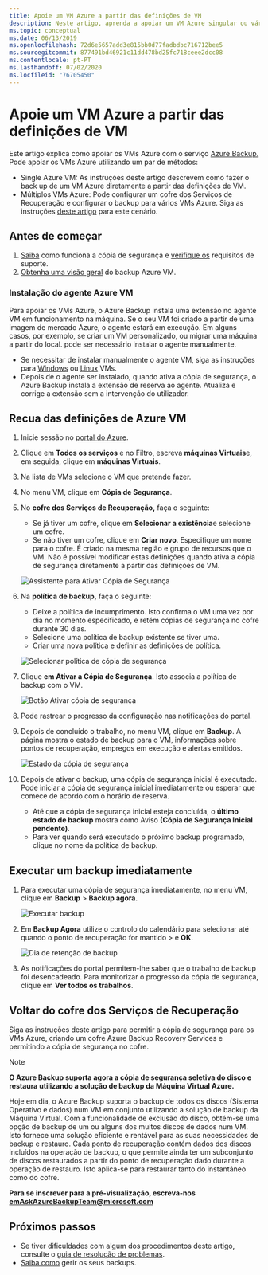 ```yaml
---
title: Apoie um VM Azure a partir das definições de VM
description: Neste artigo, aprenda a apoiar um VM Azure singular ou vários VMs Azure com o serviço Azure Backup.
ms.topic: conceptual
ms.date: 06/13/2019
ms.openlocfilehash: 72d6e5657add3e815bb0d77fadbdbc716712bee5
ms.sourcegitcommit: 877491bd46921c11dd478bd25fc718ceee2dcc08
ms.contentlocale: pt-PT
ms.lasthandoff: 07/02/2020
ms.locfileid: "76705450"
---
```

# <a name="back-up-an-azure-vm-from-the-vm-settings"></a>Apoie um VM Azure a partir das definições de VM

Este artigo explica como apoiar os VMs Azure com o serviço [Azure Backup.](backup-overview.md) Pode apoiar os VMs Azure utilizando um par de métodos:

- Single Azure VM: As instruções deste artigo descrevem como fazer o back up de um VM Azure diretamente a partir das definições de VM.
- Múltiplos VMs Azure: Pode configurar um cofre dos Serviços de Recuperação e configurar o backup para vários VMs Azure. Siga as instruções [deste artigo](backup-azure-arm-vms-prepare.md) para este cenário.

## <a name="before-you-start"></a>Antes de começar

1. [Saiba](backup-architecture.md#how-does-azure-backup-work) como funciona a cópia de segurança e [verifique os](backup-support-matrix.md#azure-vm-backup-support) requisitos de suporte.
2. [Obtenha uma visão geral](backup-azure-vms-introduction.md) do backup Azure VM.

### <a name="azure-vm-agent-installation"></a>Instalação do agente Azure VM

Para apoiar os VMs Azure, o Azure Backup instala uma extensão no agente VM em funcionamento na máquina. Se o seu VM foi criado a partir de uma imagem de mercado Azure, o agente estará em execução. Em alguns casos, por exemplo, se criar um VM personalizado, ou migrar uma máquina a partir do local. pode ser necessário instalar o agente manualmente.

- Se necessitar de instalar manualmente o agente VM, siga as instruções para [Windows](https://docs.microsoft.com/azure/virtual-machines/extensions/agent-windows) ou [Linux](https://docs.microsoft.com/azure/virtual-machines/extensions/agent-linux) VMs.
- Depois de o agente ser instalado, quando ativa a cópia de segurança, o Azure Backup instala a extensão de reserva ao agente. Atualiza e corrige a extensão sem a intervenção do utilizador.

## <a name="back-up-from-azure-vm-settings"></a>Recua das definições de Azure VM

1. Inicie sessão no [portal do Azure](https://portal.azure.com/).
2. Clique em **Todos os serviços** e no Filtro, escreva **máquinas Virtuais**e, em seguida, clique em **máquinas Virtuais**.
3. Na lista de VMs selecione o VM que pretende fazer.
4. No menu VM, clique em **Cópia de Segurança**.
5. No **cofre dos Serviços de Recuperação,** faça o seguinte:
   - Se já tiver um cofre, clique em **Selecionar a existência**e selecione um cofre.
   - Se não tiver um cofre, clique em **Criar novo**. Especifique um nome para o cofre. É criado na mesma região e grupo de recursos que o VM. Não é possível modificar estas definições quando ativa a cópia de segurança diretamente a partir das definições de VM.

   ![Assistente para Ativar Cópia de Segurança](./media/backup-azure-vms-first-look-arm/vm-menu-enable-backup-small.png)

6. Na **política de backup,** faça o seguinte:

   - Deixe a política de incumprimento. Isto confirma o VM uma vez por dia no momento especificado, e retém cópias de segurança no cofre durante 30 dias.
   - Selecione uma política de backup existente se tiver uma.
   - Criar uma nova política e definir as definições de política.  

   ![Selecionar política de cópia de segurança](./media/backup-azure-vms-first-look-arm/set-backup-policy.png)

7. Clique **em Ativar a Cópia de Segurança**. Isto associa a política de backup com o VM.

    ![Botão Ativar cópia de segurança](./media/backup-azure-vms-first-look-arm/vm-management-menu-enable-backup-button.png)

8. Pode rastrear o progresso da configuração nas notificações do portal.
9. Depois de concluído o trabalho, no menu VM, clique em **Backup**. A página mostra o estado de backup para o VM, informações sobre pontos de recuperação, empregos em execução e alertas emitidos.

   ![Estado da cópia de segurança](./media/backup-azure-vms-first-look-arm/backup-item-view-update.png)

10. Depois de ativar o backup, uma cópia de segurança inicial é executado. Pode iniciar a cópia de segurança inicial imediatamente ou esperar que comece de acordo com o horário de reserva.
    - Até que a cópia de segurança inicial esteja concluída, o **último estado de backup** mostra como Aviso **(Cópia de Segurança Inicial pendente)**.
    - Para ver quando será executado o próximo backup programado, clique no nome da política de backup.

## <a name="run-a-backup-immediately"></a>Executar um backup imediatamente

1. Para executar uma cópia de segurança imediatamente, no menu VM, clique em **Backup**  >  **Backup agora**.

    ![Executar backup](./media/backup-azure-vms-first-look-arm/backup-now-update.png)

2. Em **Backup Agora** utilize o controlo do calendário para selecionar até quando o ponto de recuperação for mantido > e **OK**.

    ![Dia de retenção de backup](./media/backup-azure-vms-first-look-arm/backup-now-blade-calendar.png)

3. As notificações do portal permitem-lhe saber que o trabalho de backup foi desencadeado. Para monitorizar o progresso da cópia de segurança, clique em **Ver todos os trabalhos**.

## <a name="back-up-from-the-recovery-services-vault"></a>Voltar do cofre dos Serviços de Recuperação

Siga as instruções deste artigo para permitir a cópia de segurança para os VMs Azure, criando um cofre Azure Backup Recovery Services e permitindo a cópia de segurança no cofre.

>[!NOTE]
> **O Azure Backup suporta agora a cópia de segurança seletiva do disco e restaura utilizando a solução de backup da Máquina Virtual Azure.**
>
>Hoje em dia, o Azure Backup suporta o backup de todos os discos (Sistema Operativo e dados) num VM em conjunto utilizando a solução de backup da Máquina Virtual. Com a funcionalidade de exclusão do disco, obtém-se uma opção de backup de um ou alguns dos muitos discos de dados num VM. Isto fornece uma solução eficiente e rentável para as suas necessidades de backup e restauro. Cada ponto de recuperação contém dados dos discos incluídos na operação de backup, o que permite ainda ter um subconjunto de discos restaurados a partir do ponto de recuperação dado durante a operação de restauro. Isto aplica-se para restaurar tanto do instantâneo como do cofre.
>
>**Para se inscrever para a pré-visualização, escreva-nos emAskAzureBackupTeam@microsoft.com**

## <a name="next-steps"></a>Próximos passos

- Se tiver dificuldades com algum dos procedimentos deste artigo, consulte o [guia de resolução de problemas](backup-azure-vms-troubleshoot.md).
- [Saiba como](backup-azure-manage-vms.md) gerir os seus backups.
